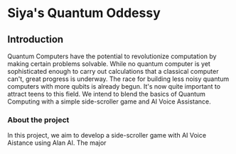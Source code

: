 # Siya's Quantum Oddessy

## Introduction
Quantum Computers have the potential to revolutionize computation by making certain problems solvable. While no quantum computer is yet sophisticated enough to carry out calculations that a classical computer can't, great progress is underway. The race for building less noisy quantum computers with more qubits is already begun. It's now quite important to attract teens to this field. We intend to blend the basics of Quantum Computing with a simple side-scroller game and AI Voice Assistance.

### About the project
In this project, we aim to develop a side-scroller game with AI Voice Aistance using Alan AI. The major 